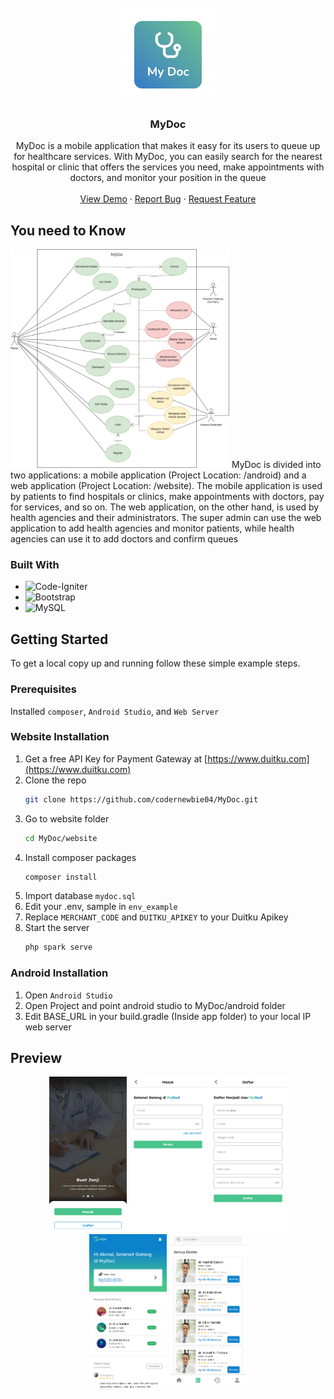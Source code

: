 <!-- PROJECT LOGO -->
<br />
<div align="center">
  <a href="https://github.com/codernewbie04/MyDoc">
    <img src="android/app/src/main/res/drawable/mydoc_logo.png" alt="Logo" width="150" height="150">
  </a>

  <h3 align="center">MyDoc</h3>

  <p align="center">
    MyDoc is a mobile application that makes it easy for its users to queue up for healthcare services. With MyDoc, you can easily search for the nearest hospital or clinic that offers the services you need, make appointments with doctors, and monitor your position in the queue
    <br />
    <br />
    <a href="https://akmalmf.my.id/mydoc.apk">View Demo</a>
    ·
    <a href="https://github.com/codernewbie04/MyDoc/issues">Report Bug</a>
    ·
    <a href="https://github.com/codernewbie04/MyDoc/issues">Request Feature</a>
  </p>
</div>

## You need to Know
<img src="documents/UsecaseDiagram.png" alt="Usecase Diagram" width="350" height="350">
MyDoc is divided into two applications: a mobile application (Project Location: /android) and a web application (Project Location: /website). The mobile application is used by patients to find hospitals or clinics, make appointments with doctors, pay for services, and so on. The web application, on the other hand, is used by health agencies and their administrators. The super admin can use the web application to add health agencies and monitor patients, while health agencies can use it to add doctors and confirm queues

### Built With
* ![Code-Igniter](https://img.shields.io/badge/CodeIgniter-%23EF4223.svg?style=for-the-badge&logo=codeIgniter&logoColor=white)
* ![Bootstrap](https://img.shields.io/badge/bootstrap-%23563D7C.svg?style=for-the-badge&logo=bootstrap&logoColor=white)
* ![MySQL](https://img.shields.io/badge/mysql-%2300f.svg?style=for-the-badge&logo=mysql&logoColor=white)


## Getting Started
To get a local copy up and running follow these simple example steps.
### Prerequisites
Installed  `composer`, `Android Studio`, and `Web Server`
### Website Installation
1. Get a free API Key for Payment Gateway at [https://www.duitku.com](https://www.duitku.com)
2. Clone the repo
   ```sh
   git clone https://github.com/codernewbie04/MyDoc.git
   ```
3. Go to website folder
   ```sh
   cd MyDoc/website
   ```
4. Install composer packages
   ```sh
   composer install
   ```
5. Import database `mydoc.sql`
6. Edit your .env, sample in `env_example`
7. Replace `MERCHANT_CODE` and `DUITKU_APIKEY` to your Duitku Apikey
8. Start the server
   ```sh
   php spark serve
   ```

### Android Installation
1. Open `Android Studio`
2. Open Project and point android studio to MyDoc/android folder
3. Edit BASE_URL in your build.gradle (Inside app folder) to your local IP web server


## Preview
<div align="center">
<img src="documents/UI/Onboarding .png" alt="UI" width="124" height="249">
<img src="documents/UI/Login.png" alt="UI" width="124" height="249">
<img src="documents/UI/Register.png" alt="UI" width="124" height="249">
<img src="documents/UI/Dashboard.png" alt="UI" width="124" height="249">
<img src="documents/UI/List Dokter.png" alt="UI" width="124" height="249">
</div>






